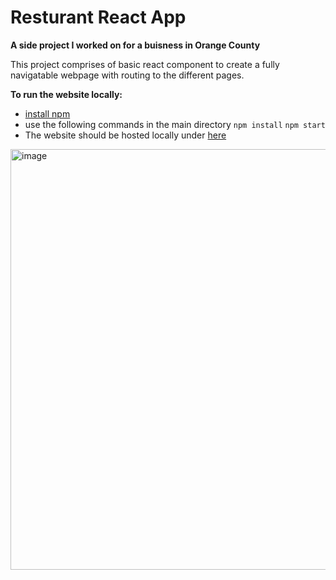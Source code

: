 # Resturant React App

**A side project I worked on for a buisness in Orange County**

This project comprises of basic react component to create a fully navigatable webpage with routing to the different pages.

**To run the website locally:**
- [install npm](https://docs.npmjs.com/downloading-and-installing-node-js-and-npm)
- use the following commands in the main directory
`npm install`
`npm start`
- The website should be hosted locally under [here](https://localhost:3000)


<img width="673" alt="image" src="https://user-images.githubusercontent.com/108250171/201033603-0a932d67-272e-42d6-8e27-48cd80bc8bd9.png">
